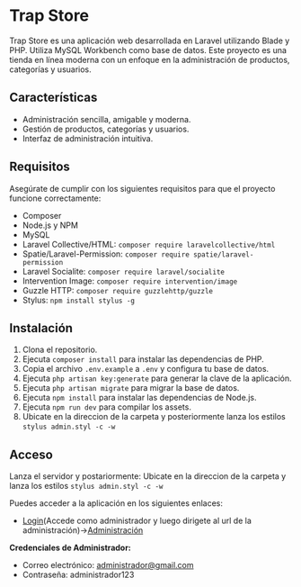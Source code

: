 # Trap Store

Trap Store es una aplicación web desarrollada en Laravel utilizando Blade y PHP. Utiliza MySQL Workbench como base de datos. Este proyecto es una tienda en línea moderna con un enfoque en la administración de productos, categorías y usuarios.

## Características

- Administración sencilla, amigable y moderna.
- Gestión de productos, categorías y usuarios.
- Interfaz de administración intuitiva.

## Requisitos

Asegúrate de cumplir con los siguientes requisitos para que el proyecto funcione correctamente:

- Composer
- Node.js y NPM
- MySQL
- Laravel Collective/HTML: `composer require laravelcollective/html`
- Spatie/Laravel-Permission: `composer require spatie/laravel-permission`
- Laravel Socialite: `composer require laravel/socialite`
- Intervention Image: `composer require intervention/image`
- Guzzle HTTP: `composer require guzzlehttp/guzzle`
- Stylus: `npm install stylus -g`

## Instalación

1. Clona el repositorio.
2. Ejecuta `composer install` para instalar las dependencias de PHP.
3. Copia el archivo `.env.example` a `.env` y configura tu base de datos.
4. Ejecuta `php artisan key:generate` para generar la clave de la aplicación.
5. Ejecuta `php artisan migrate` para migrar la base de datos.
6. Ejecuta `npm install` para instalar las dependencias de Node.js.
7. Ejecuta `npm run dev` para compilar los assets.
8. Ubicate en la direccion de la carpeta y posteriormente lanza los estilos `stylus admin.styl -c -w`

## Acceso
Lanza el servidor y postariormente:
Ubicate en la direccion de la carpeta y lanza los estilos `stylus admin.styl -c -w`

Puedes acceder a la aplicación en los siguientes enlaces:

- [Login](http://127.0.0.1:8000/login)(Accede como administrador y luego dirigete al url de la administración)->[Administración](http://127.0.0.1:8000/admin)

**Credenciales de Administrador:**
- Correo electrónico: administrador@gmail.com
- Contraseña: administrador123



